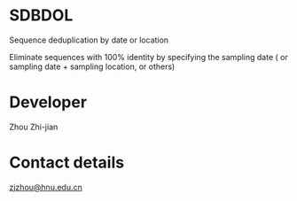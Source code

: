 # SDBDOL
Sequence deduplication by date or location

Eliminate sequences with 100% identity by specifying the sampling date ( or sampling date + sampling location, or others)

# Developer
Zhou Zhi-jian

# Contact details
zjzhou@hnu.edu.cn
